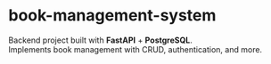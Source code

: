 # book-management-system

Backend project built with **FastAPI** + **PostgreSQL**.  
Implements book management with CRUD, authentication, and more.
